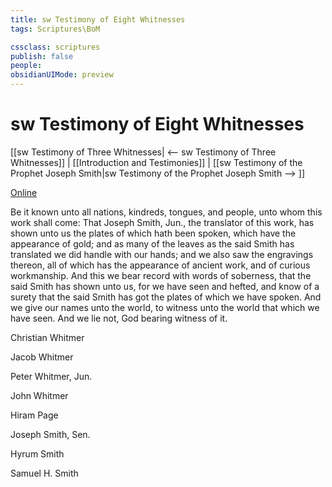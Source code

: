 ```yaml
---
title: sw Testimony of Eight Whitnesses
tags: Scriptures\BoM

cssclass: scriptures
publish: false
people:
obsidianUIMode: preview
---
```


# sw Testimony of Eight Whitnesses
[[sw Testimony of Three Whitnesses| <-- sw Testimony of Three Whitnesses]] | [[Introduction and Testimonies]] | [[sw Testimony of the Prophet Joseph Smith|sw Testimony of the Prophet Joseph Smith --> ]]

[Online](https://www.churchofjesuschrist.org/study/scriptures/bofm/eight?lang=eng)

Be it known unto all nations, kindreds, tongues, and people, unto whom this work shall come: That Joseph Smith, Jun., the translator of this work, has shown unto us the plates of which hath been spoken, which have the appearance of gold; and as many of the leaves as the said Smith has translated we did handle with our hands; and we also saw the engravings thereon, all of which has the appearance of ancient work, and of curious workmanship. And this we bear record with words of soberness, that the said Smith has shown unto us, for we have seen and hefted, and know of a surety that the said Smith has got the plates of which we have spoken. And we give our names unto the world, to witness unto the world that which we have seen. And we lie not, God bearing witness of it.

Christian Whitmer

Jacob Whitmer

Peter Whitmer, Jun.

John Whitmer

Hiram Page

Joseph Smith, Sen.

Hyrum Smith

Samuel H. Smith

